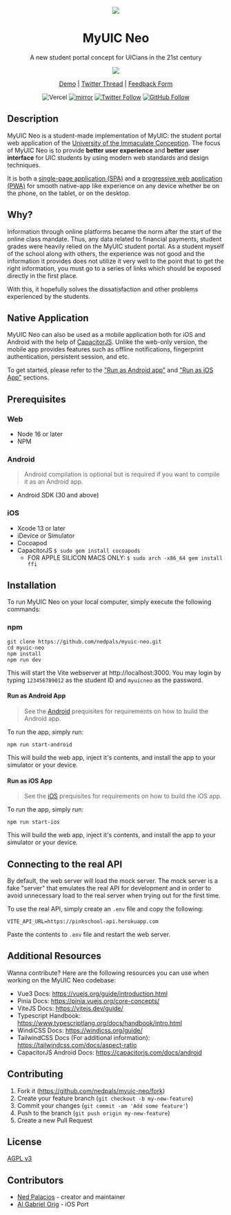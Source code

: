 <div align="center">
  <p><img src="./public/icons/icon-192x192.png" /></p>
  <h1>MyUIC Neo</h1>
  <p>A new student portal concept for UICians in the 21st century</p>
  <p><img src="https://pbs.twimg.com/media/FO8ZdXvUYAEpgGu?format=jpg&name=large" /></p>

[Demo](https://myuic.nedpals.xyz) |
[Twitter Thread](https://twitter.com/npned/status/1508455998234587140?s=20&t=_ApTg0r4DMKFbSM8QWeqnA) |
[Feedback Form](https://forms.gle/XnE2XuEGi9FdcYt5A)


![Vercel](https://vercelbadge.vercel.app/api/nedpals/myuic-neo)
[![mirror](https://github.com/nedpals/myuic-neo/actions/workflows/ci.yml/badge.svg)](https://github.com/nedpals/myuic-neo/actions/workflows/ci.yml)
[![Twitter Follow](https://img.shields.io/twitter/follow/npned?style=social&logo=twitter)](https://twitter.com/npned) 
[![GitHub Follow](https://img.shields.io/github/followers/nedpals?style=social&logo=github)](https://github.com/nedpals)
</div>

## Description
MyUIC Neo is a student-made implementation of MyUIC: the student portal web application of the [University of the Immaculate Conception](https://uic.edu.ph). The focus of MyUIC Neo is to provide **better user experience** and **better user interface** for UIC students by using modern web standards and design techniques. 

It is both a [single-page application (SPA)](https://en.wikipedia.org/wiki/Single-page_application) and a [progressive web application (PWA)](https://web.dev/what-are-pwas/) for smooth native-app like experience on any device whether be on the phone, on the tablet, or on the desktop.

## Why?
Information through online platforms became the norm after the start of the online class mandate. Thus, any data related to financial payments, student grades were heavily relied on the MyUIC student portal. As a student myself of the school along with others, the experience was not good and the information it provides does not utilize it very well to the point that to get the right information, you must go to a series of links which should be exposed directly in the first place.

With this, it hopefully solves the dissatisfaction and other problems experienced by the students.

## Native Application
MyUIC Neo can also be used as a mobile application both for iOS and Android with the help of [CapacitorJS](https://capacitorjs.com). Unlike the web-only version, the mobile app provides features such as offline notifications, fingerprint authentication, persistent session, and etc.

To get started, please refer to the ["Run as Android app"](#run-as-android-app) and ["Run as iOS App"](#run-as-ios-app) sections.

## Prerequisites
### Web
- Node 16 or later
- NPM

### Android
> Android compilation is optional but is required if you want to compile it as an Android app.
- Android SDK (30 and above)

### iOS
- Xcode 13 or later
- iDevice or Simulator
- Cocoapod
- CapacitorJS `$ sudo gem install cocoapods`
  - FOR APPLE SILICON MACS ONLY: `$ sudo arch -x86_64 gem install ffi`

## Installation
To run MyUIC Neo on your local computer, simply execute the following commands:

### npm
```
git clone https://github.com/nedpals/myuic-neo.git
cd myuic-neo
npm install
npm run dev
```

This will start the Vite webserver at http://localhost:3000. You may login by typing `123456789012` as the student ID and `myuicneo` as the password.

#### Run as Android App
> See the [Android](#android) prequisites for requirements on how to build the Android app.

To run the app, simply run:
```
npm run start-android
```

This will build the web app, inject it's contents, and install the app to your simulator or your device.

#### Run as iOS App
> See the [iOS](#ios) prequisites for requirements on how to build the iOS app.

To run the app, simply run:
```
npm run start-ios
```

This will build the web app, inject it's contents, and install the app to your simulator or your device.

## Connecting to the real API
By default, the web server will load the mock server. The mock server is a fake "server" that emulates the real API for development and in order to avoid unnecessary load to the real server when trying out for the first time.

To use the real API, simply create an `.env` file and copy the following:
```
VITE_API_URL=https://pinkschool-api.herokuapp.com
```

Paste the contents to `.env` file and restart the web server.

## Additional Resources
Wanna contribute? Here are the following resources you can use when working on the MyUIC Neo codebase:
- Vue3 Docs: https://vuejs.org/guide/introduction.html
- Pinia Docs: https://pinia.vuejs.org/core-concepts/
- ViteJS Docs: https://vitejs.dev/guide/
- Typescript Handbook: https://www.typescriptlang.org/docs/handbook/intro.html
- WindiCSS Docs: https://windicss.org/guide/
- TailwindCSS Docs (For additional information): https://tailwindcss.com/docs/aspect-ratio
- CapacitorJS Android Docs: https://capacitorjs.com/docs/android

## Contributing
1. Fork it (<https://github.com/nedpals/myuic-neo/fork>)
2. Create your feature branch (`git checkout -b my-new-feature`)
3. Commit your changes (`git commit -am 'Add some feature'`)
4. Push to the branch (`git push origin my-new-feature`)
5. Create a new Pull Request

## License
[AGPL v3](LICENSE)

## Contributors
- [Ned Palacios](https://github.com/nedpals) - creator and maintainer
- [Al Gabriel Orig](https://github.com/aaalgieee) - iOS Port
